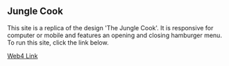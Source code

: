 ## Jungle Cook
This site is a replica of the design 'The Jungle Cook'. It is responsive for computer or mobile and features an opening and closing hamburger menu.
To run this site, click the link below.

[Web4 Link](https://in-info-web4.luddy.indianapolis.iu.edu/~arigree/N315/junglecook/)

